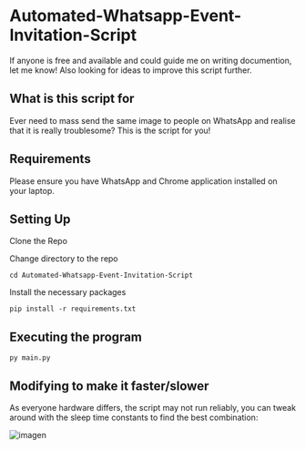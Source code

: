 # Automated-Whatsapp-Event-Invitation-Script

If anyone is free and available and could guide me on writing documention, let me know!
Also looking for ideas to improve this script further.

## What is this script for
Ever need to mass send the same image to people on WhatsApp and realise that it is really troublesome? This is the script for you!

## Requirements
Please ensure you have WhatsApp and Chrome application installed on your laptop.

## Setting Up
Clone the Repo

Change directory to the repo
```
cd Automated-Whatsapp-Event-Invitation-Script
```

Install the necessary packages
```
pip install -r requirements.txt
```

## Executing the program
```
py main.py
```

## Modifying to make it faster/slower
As everyone hardware differs, the script may not run reliably, you can tweak around with the sleep time constants to find the best combination:

![imagen](https://github.com/ElDyrke/Automated-Whatsapp-Event-Invitation-Script/assets/69981647/55c3227a-edf5-40c1-9b80-e8929fa31a43)


